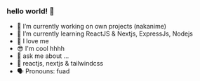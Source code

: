 ### hello world! 👋 
 
- 🔭 I’m currently working on own projects (nakanime)
- 🌱 I’m currently learning ReactJS & Nextjs, ExpressJs, Nodejs 
- 🙌 I love me  
- 😎 I'm cool hhhh 
- 💬 ask me about ...
- 💯 reactjs, nextjs & tailwindcss 
- 🗣 Pronouns: fuad 
<!--
**fsholehan/fsholehan** is a ✨ _special_ ✨ repository because its `README.md` (this file) appears on your GitHub profile.

Here are some ideas to get you started:

- 🔭 I’m currently working on own projects
- 🌱 I’m currently learning ReactJS
- 👯 I’m looking to collaborate on ...
- 🤔 I’m looking for help with ...
- 💬 Ask me about ...
- 📫 How to reach me: ...
- 😄 Pronouns: ...
- ⚡ Fun fact: ...
-->
